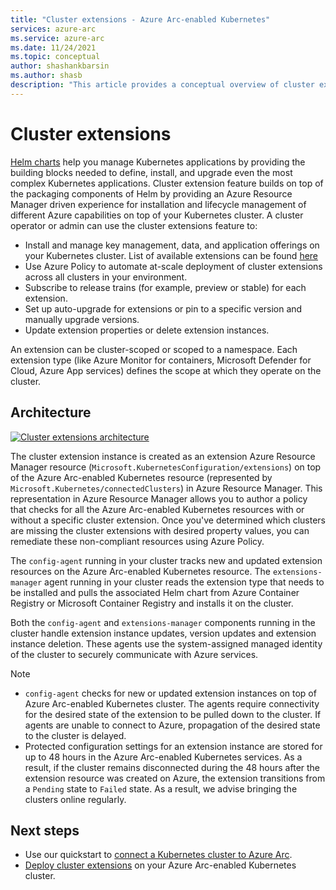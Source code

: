 ```yaml
---
title: "Cluster extensions - Azure Arc-enabled Kubernetes"
services: azure-arc
ms.service: azure-arc
ms.date: 11/24/2021
ms.topic: conceptual
author: shashankbarsin
ms.author: shasb
description: "This article provides a conceptual overview of cluster extensions capability of Azure Arc-enabled Kubernetes"
---
```


# Cluster extensions

[Helm charts](https://helm.sh/) help you manage Kubernetes applications by providing the building blocks needed to define, install, and upgrade even the most complex Kubernetes applications. Cluster extension feature builds on top of the packaging components of Helm by providing an Azure Resource Manager driven experience for installation and lifecycle management of different Azure capabilities on top of your Kubernetes cluster. A cluster operator or admin can use the cluster extensions feature to:

- Install and manage key management, data, and application offerings on your Kubernetes cluster. List of available extensions can be found [here](extensions.md#currently-available-extensions)
- Use Azure Policy to automate at-scale deployment of cluster extensions across all clusters in your environment. 
- Subscribe to release trains (for example, preview or stable) for each extension.
- Set up auto-upgrade for extensions or pin to a specific version and manually upgrade versions.
- Update extension properties or delete extension instances.

An extension can be cluster-scoped or scoped to a namespace. Each extension type (like Azure Monitor for containers, Microsoft Defender for Cloud, Azure App services) defines the scope at which they operate on the cluster. 

## Architecture

[ ![Cluster extensions architecture](./media/conceptual-extensions.png) ](./media/conceptual-extensions.png#lightbox)

The cluster extension instance is created as an extension Azure Resource Manager resource (`Microsoft.KubernetesConfiguration/extensions`) on top of the Azure Arc-enabled Kubernetes resource (represented by `Microsoft.Kubernetes/connectedClusters`) in Azure Resource Manager. This representation in Azure Resource Manager allows you to author a policy that checks for all the Azure Arc-enabled Kubernetes resources with or without a specific cluster extension. Once you've determined which clusters are missing the cluster extensions with desired property values, you can remediate these non-compliant resources using Azure Policy.

The `config-agent` running in your cluster tracks new and updated extension resources on the Azure Arc-enabled Kubernetes resource. The `extensions-manager` agent running in your cluster reads the extension type that needs to be installed and pulls the associated Helm chart from Azure Container Registry or Microsoft Container Registry and installs it on the cluster. 

Both the `config-agent` and `extensions-manager` components running in the cluster handle extension instance updates, version updates and extension instance deletion. These agents use the system-assigned managed identity of the cluster to securely communicate with Azure services. 

> [!NOTE]
> * `config-agent` checks for new or updated extension instances on top of Azure Arc-enabled Kubernetes cluster. The agents require connectivity for the desired state of the extension to be pulled down to the cluster. If agents are unable to connect to Azure, propagation of the desired state to the cluster is delayed.
> * Protected configuration settings for an extension instance are stored for up to 48 hours in the Azure Arc-enabled Kubernetes services. As a result, if the cluster remains disconnected during the 48 hours after the extension resource was created on Azure, the extension transitions from a `Pending` state to `Failed` state. As a result, we advise bringing the clusters online regularly.

## Next steps

* Use our quickstart to [connect a Kubernetes cluster to Azure Arc](./quickstart-connect-cluster.md).
* [Deploy cluster extensions](./extensions.md) on your Azure Arc-enabled Kubernetes cluster.
